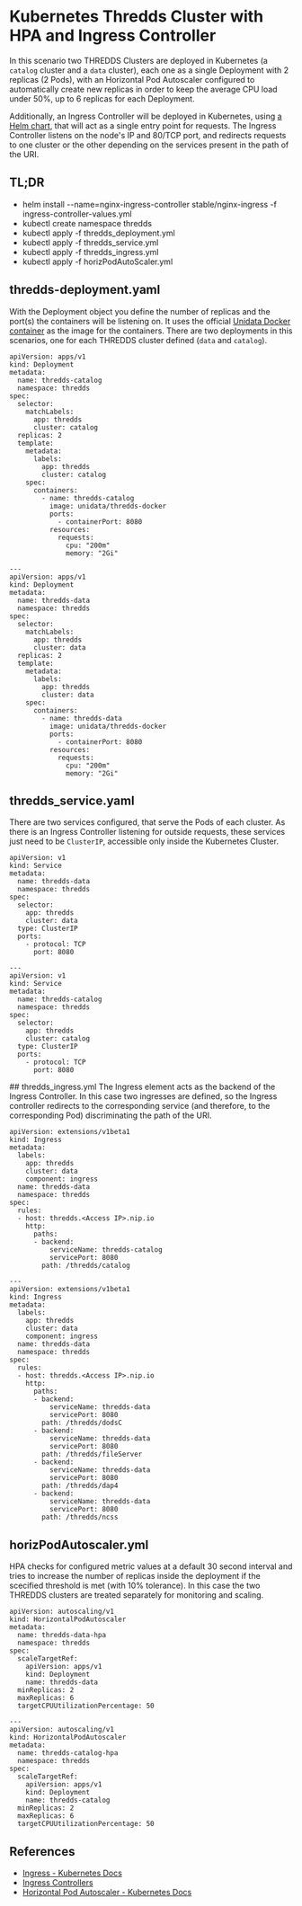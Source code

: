# Kubernetes Thredds Cluster with HPA and Ingress Controller
In this scenario two THREDDS Clusters are deployed in Kubernetes (a `catalog` cluster and a `data` cluster), each one as a single Deployment with 2 replicas (2 Pods), with an Horizontal Pod Autoscaler configured
to automatically create new replicas in order to keep the average CPU load under 50%, up to 6 replicas for each Deployment. 

Additionally, an Ingress Controller will be deployed in Kubernetes, using [a Helm chart](https://github.com/helm/charts/tree/master/stable/nginx-ingress), that will act as a single
entry point for requests. The Ingress Controller listens on the node's IP and 80/TCP port, and redirects requests to one cluster or the other depending on the services present in the path of the URI.


## TL;DR
* helm install --name=nginx-ingress-controller stable/nginx-ingress -f ingress-controller-values.yml
* kubectl create namespace thredds
* kubectl apply -f thredds\_deployment.yml
* kubectl apply -f thredds\_service.yml
* kubectl apply -f thredds\_ingress.yml
* kubectl apply -f horizPodAutoScaler.yml

## thredds-deployment.yaml
With the Deployment object you define the number of replicas and the port(s) the containers will be listening on. It uses the official [Unidata Docker container](https://hub.docker.com/r/unidata/thredds-docker/dockerfile) as the image for the containers.
There are two deployments in this scenarios, one for each THREDDS cluster defined (`data` and `catalog`).

```
apiVersion: apps/v1
kind: Deployment
metadata:
  name: thredds-catalog
  namespace: thredds
spec:
  selector:
    matchLabels:
      app: thredds
      cluster: catalog
  replicas: 2
  template:
    metadata:
      labels:
        app: thredds
        cluster: catalog
    spec:
      containers:
        - name: thredds-catalog
          image: unidata/thredds-docker
          ports:
            - containerPort: 8080
          resources:
            requests:
              cpu: "200m"
              memory: "2Gi"

---
apiVersion: apps/v1
kind: Deployment
metadata:
  name: thredds-data
  namespace: thredds
spec:
  selector:
    matchLabels:
      app: thredds
      cluster: data
  replicas: 2
  template:
    metadata:
      labels:
        app: thredds
        cluster: data
    spec:
      containers:
        - name: thredds-data
          image: unidata/thredds-docker
          ports:
            - containerPort: 8080
          resources:
            requests:
              cpu: "200m"
              memory: "2Gi"
```

## thredds\_service.yaml

There are two services configured, that serve the Pods of each cluster. As there is an Ingress Controller listening for outside requests, these services just need to be `ClusterIP`, accessible only inside the Kubernetes Cluster.

```
apiVersion: v1
kind: Service
metadata:
  name: thredds-data
  namespace: thredds
spec:
  selector:
    app: thredds
    cluster: data
  type: ClusterIP
  ports:
    - protocol: TCP
      port: 8080

---
apiVersion: v1
kind: Service
metadata:
  name: thredds-catalog
  namespace: thredds
spec:
  selector:
    app: thredds
    cluster: catalog
  type: ClusterIP
  ports:
    - protocol: TCP
      port: 8080
```

## thredds\_ingress.yml
The Ingress element acts as the backend of the Ingress Controller. In this case two ingresses are defined, so the Ingress controller redirects to the corresponding service (and therefore, to the corresponding Pod) discriminating the path of the URI.

```
apiVersion: extensions/v1beta1
kind: Ingress
metadata:
  labels:
    app: thredds
    cluster: data
    component: ingress
  name: thredds-data
  namespace: thredds
spec:
  rules:
  - host: thredds.<Access IP>.nip.io
    http:
      paths:
      - backend:
          serviceName: thredds-catalog
          servicePort: 8080
        path: /thredds/catalog

---
apiVersion: extensions/v1beta1
kind: Ingress
metadata:
  labels:
    app: thredds
    cluster: data
    component: ingress
  name: thredds-data
  namespace: thredds
spec:
  rules:
  - host: thredds.<Access IP>.nip.io
    http:
      paths:
      - backend:
          serviceName: thredds-data
          servicePort: 8080
        path: /thredds/dodsC
      - backend:
          serviceName: thredds-data
          servicePort: 8080
        path: /thredds/fileServer
      - backend:
          serviceName: thredds-data
          servicePort: 8080
        path: /thredds/dap4
      - backend:
          serviceName: thredds-data
          servicePort: 8080
        path: /thredds/ncss
```

## horizPodAutoscaler.yml
HPA checks for configured metric values at a default 30 second interval and tries to increase the number of replicas inside the deployment if the scecified threshold is met (with 10% tolerance). In this case the two THREDDS clusters are treated separately for monitoring and scaling.

```
apiVersion: autoscaling/v1
kind: HorizontalPodAutoscaler
metadata:
  name: thredds-data-hpa
  namespace: thredds
spec:
  scaleTargetRef:
    apiVersion: apps/v1
    kind: Deployment
    name: thredds-data
  minReplicas: 2
  maxReplicas: 6
  targetCPUUtilizationPercentage: 50

---
apiVersion: autoscaling/v1
kind: HorizontalPodAutoscaler
metadata:
  name: thredds-catalog-hpa
  namespace: thredds
spec:
  scaleTargetRef:
    apiVersion: apps/v1
    kind: Deployment
    name: thredds-catalog
  minReplicas: 2
  maxReplicas: 6
  targetCPUUtilizationPercentage: 50

```

## References
* [Ingress - Kubernetes Docs](https://kubernetes.io/docs/concepts/services-networking/ingress/)
* [Ingress Controllers](https://kubernetes.io/docs/concepts/services-networking/ingress-controllers/)
* [Horizontal Pod Autoscaler - Kubernetes Docs](https://kubernetes.io/docs/tasks/run-application/horizontal-pod-autoscale/#support-for-cooldown-delay)

